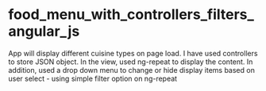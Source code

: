 # food_menu_with_controllers_filters_angular_js
App will display different cuisine types on page load. I have used controllers to store JSON object. In the view, used ng-repeat to display the content. In addition, used a drop down menu to change or hide display items based on user select - using simple filter option on ng-repeat
